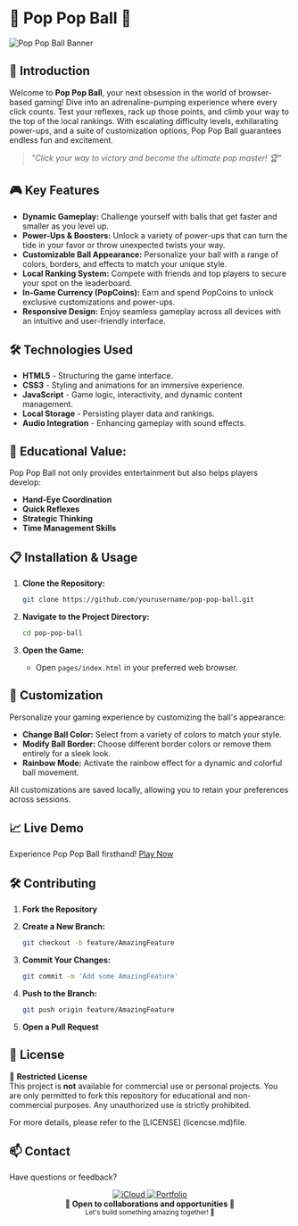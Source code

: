 # 🎈 Pop Pop Ball 🎈

![Pop Pop Ball Banner](Pop-Pop-Ball.gif)

## 🚀 Introduction

Welcome to **Pop Pop Ball**, your next obsession in the world of browser-based gaming! Dive into an adrenaline-pumping experience where every click counts. Test your reflexes, rack up those points, and climb your way to the top of the local rankings. With escalating difficulty levels, exhilarating power-ups, and a suite of customization options, Pop Pop Ball guarantees endless fun and excitement.

> *"Click your way to victory and become the ultimate pop master! 🏆"*

## 🎮 Key Features

- **Dynamic Gameplay:** Challenge yourself with balls that get faster and smaller as you level up.
- **Power-Ups & Boosters:** Unlock a variety of power-ups that can turn the tide in your favor or throw unexpected twists your way.
- **Customizable Ball Appearance:** Personalize your ball with a range of colors, borders, and effects to match your unique style.
- **Local Ranking System:** Compete with friends and top players to secure your spot on the leaderboard.
- **In-Game Currency (PopCoins):** Earn and spend PopCoins to unlock exclusive customizations and power-ups.
- **Responsive Design:** Enjoy seamless gameplay across all devices with an intuitive and user-friendly interface.

## 🛠️ Technologies Used

- **HTML5** - Structuring the game interface.
- **CSS3** - Styling and animations for an immersive experience.
- **JavaScript** - Game logic, interactivity, and dynamic content management.
- **Local Storage** - Persisting player data and rankings.
- **Audio Integration** - Enhancing gameplay with sound effects.

## 🎯 Educational Value:

Pop Pop Ball not only provides entertainment but also helps players develop:
- **Hand-Eye Coordination**
- **Quick Reflexes**
- **Strategic Thinking**
- **Time Management Skills**

## 📋 Installation & Usage

1. **Clone the Repository:**

   ```bash
   git clone https://github.com/yourusername/pop-pop-ball.git
   ```

2. **Navigate to the Project Directory:**

   ```bash
   cd pop-pop-ball
   ```

3. **Open the Game:**

   - Open `pages/index.html` in your preferred web browser.

## 🎨 Customization

Personalize your gaming experience by customizing the ball's appearance:
- **Change Ball Color:** Select from a variety of colors to match your style.
- **Modify Ball Border:** Choose different border colors or remove them entirely for a sleek look.
- **Rainbow Mode:** Activate the rainbow effect for a dynamic and colorful ball movement.

All customizations are saved locally, allowing you to retain your preferences across sessions.

## 📈 Live Demo

Experience Pop Pop Ball firsthand! [Play Now](https://pop-pop-ball.vercel.app/)

## 🛠️ Contributing

1. **Fork the Repository**
2. **Create a New Branch:**

   ```bash
   git checkout -b feature/AmazingFeature
   ```

3. **Commit Your Changes:**

   ```bash
   git commit -m 'Add some AmazingFeature'
   ```

4. **Push to the Branch:**

   ```bash
   git push origin feature/AmazingFeature
   ```

5. **Open a Pull Request**

## 📄 License

🚫 **Restricted License**  
This project is **not** available for commercial use or personal projects. You are only permitted to fork this repository for educational and non-commercial purposes. Any unauthorized use is strictly prohibited.

For more details, please refer to the [LICENSE] (licencse.md)file.

## 📫 Contact

Have questions or feedback?

<div align="center">
  <a href="mailto:your.email@example.com">
    <img src="https://img.shields.io/badge/iCloud-3693F3?style=for-the-badge&logo=iCloud&logoColor=white" alt="iCloud">
  </a>
  <a href="https://www.yourportfolio.com">
    <img src="https://img.shields.io/badge/Portfolio-000000?style=for-the-badge&logo=About.me&logoColor=white" alt="Portfolio">
  </a>
</div>

<div align="center">
  <b>💼 Open to collaborations and opportunities 💼</b>
  <br/>
  <sub>Let's build something amazing together! 🚀</sub>
</div>
